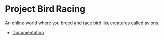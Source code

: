 # Project Bird Racing

An online world where you breed and race bird like creatures called avions.

* [Documentation](documentation/documentation.md)
